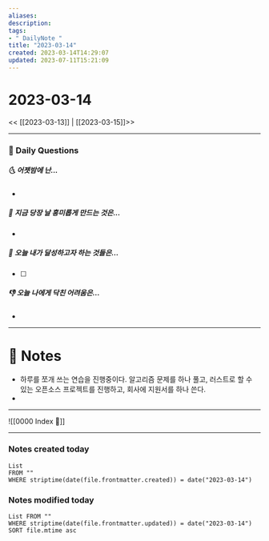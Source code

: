 ```yaml
---
aliases: 
description:
tags:
- " DailyNote "
title: "2023-03-14"
created: 2023-03-14T14:29:07
updated: 2023-07-11T15:21:09
---
```


# 2023-03-14

<< [[2023-03-13]] | [[2023-03-15]]>>

---
### 📅 Daily Questions

##### 🌜 어젯밤에 난...

- 

##### 🙌 지금 당장 날 흥미롭게 만드는 것은...

- 

##### 🚀 오늘 내가 달성하고자 하는 것들은...

- [ ] 

##### 👎 오늘 나에게 닥친 어려움은...

- 

---

# 📝 Notes

- 하루를 쪼개 쓰는 연습을 진행중이다. 알고리즘 문제를 하나 풀고, 러스트로 할 수 있는 오픈소스 프로젝트를 진행하고, 회사에 지원서를 하나 쓴다.
- 

---
![[0000 Index 🔗]]

---
### Notes created today

```dataview
List 
FROM "" 
WHERE striptime(date(file.frontmatter.created)) = date("2023-03-14")
```

### Notes modified today

```dataview
List FROM "" 
WHERE striptime(date(file.frontmatter.updated)) = date("2023-03-14") 
SORT file.mtime asc
```
